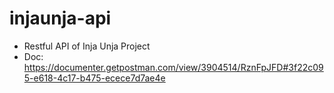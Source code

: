 # injaunja-api
- Restful API of Inja Unja Project
- Doc: https://documenter.getpostman.com/view/3904514/RznFpJFD#3f22c095-e618-4c17-b475-ecece7d7ae4e
